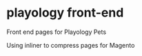 # playology front-end

Front end pages for Playology Pets

Using inliner to compress pages for Magento